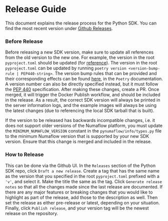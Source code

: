 # Release Guide

This document explains the release process for the Python SDK. You can find the most recent version under [Github Releases](https://github.com/numaproj/numaflow-python/releases).


### Before Release

Before releasing a new SDK version, make sure to update all references from the old version to the new one. For example,
the version in the root `pyproject.toml` should be updated (for [reference](https://github.com/numaproj/numaflow-python/commit/6a720e7c56121a45b94aa929c6b720312dd9340a)). The version in the root `pyproject.toml` 
can be updated by running `poetry version <version-bump-rule | PEP440-string>`. The version bump rules that can be provided and their corresponding effects can be found [here](https://python-poetry.org/docs/cli/#version),
in the `Poetry` documentation. A version number can also be directly specified instead, but it must follow the [PEP 440](https://peps.python.org/pep-0440/) specification.
After making these changes, create a PR. Once merged, it will trigger the Docker Publish workflow, and should be included in the release.
As a result, the correct SDK version will always be printed in the server information logs, and
the example images will always be using the latest changes (due to referencing the local SDK tarball that is built).

If the version to be released has backwards incompatible changes, i.e. it does not support older versions of the Numaflow platform,
you must update the `MINIMUM_NUMAFLOW_VERSION` constant in the `pynumaflow/info/types.py` file to the minimum Numaflow version that is supported by your new SDK version.
Ensure that this change is merged and included in the release. 

### How to Release

This can be done via the Github UI. In the `Releases` section of the Python SDK repo, click `Draft a new release`. Create a tag that has the same name as the version that you specified in the root 
`pyproject.toml` prefixed with a `'v'`, and select it. Make the title the same as the tag. Click `Generate release notes` so that 
all the changes made since the last release are documented. If there are any major features or breaking changes that you would like to highlight as part of the release, 
add those to the description as well. Then set the release as either pre-release or latest, depending on your situation. Finally, click `Publish release`, and your version tag will be the newest release on the repository.
